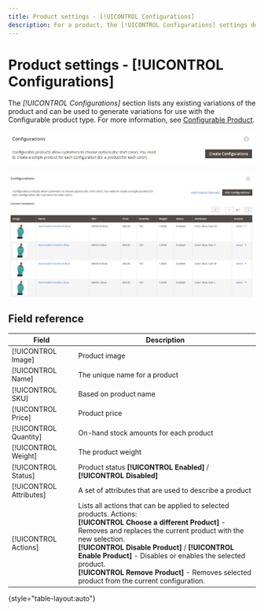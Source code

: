 ```yaml
---
title: Product settings - [!UICONTROL Configurations]
description: For a product, the [!UICONTROL Configurations] settings define variations for use with the Configurable product type.
---
```

# Product settings - [!UICONTROL Configurations]

The _[!UICONTROL Configurations]_ section lists any existing variations of the product and can be used to generate variations for use with the Configurable product type. For more information, see [Configurable Product](product-create-configurable.md).

![Configurations Section](./assets/product-configurable-create-configurations.png)<!-- zoom -->

![Product Configurations](./assets/product-configurations-hoodie.png)<!-- zoom -->

## Field reference

|Field|Description|
|--- |--- |
|[!UICONTROL Image]|Product image|
|[!UICONTROL Name]|The unique name for a product|
|[!UICONTROL SKU]|Based on product name|
|[!UICONTROL Price]|Product price|
|[!UICONTROL Quantity]|On-hand stock amounts for each product|
|[!UICONTROL Weight]|The product weight|
|[!UICONTROL Status]|Product status **[!UICONTROL Enabled]** / **[!UICONTROL Disabled]**|
|[!UICONTROL Attributes]|A set of attributes that are used to describe a product|
|[!UICONTROL Actions]|Lists all actions that can be applied to selected products. Actions:<br /> **[!UICONTROL Choose a different Product]** - Removes and replaces the current product with the new selection.<br /> **[!UICONTROL Disable Product]** / **[!UICONTROL Enable Product]** - Disables or enables the selected product.<br /> **[!UICONTROL Remove Product]** - Removes selected product from the current configuration.|

{style="table-layout:auto"}

